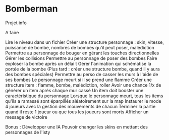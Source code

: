 # Bomberman
Projet info

A faire

Lire le niveau dans un fichier
Créer une structure personnage : skin, vitesse, puissance de bombe,
nombres de bombes qu'il peut poser, malédiction
Permettre au personnage de bouger en gérant les touches directionnelles
Gérer les collisions
Permettre au personnage de poser des bombes
Faire exploser la bombe après un délai t
Gérer l'animation qui schématise la portée de la bombe
(Plus tard : créer une structure bombe, quand il y aura des bombes spéciales)
Permettre au perso de casser les murs à l'aide de ses bombes
Le personnage meurt si il se prend une flamme
Créer une structure item : flamme, bombe, malédiction, roller
Avoir une chance 1/x de générer un item après chaque mur cassé
Un item doit booster une caractéristique du personnage
Lorsque le personnage meurt, tous les items qu'ils a ramassé sont éparpillés
aléatoirement sur la map
Instaurer le mode 4 joueurs avec la gestion des mouvements de chacun
Terminer la partie quand il reste 1 joueur ou que tous les joueurs sont morts
Afficher un message de victoire


Bonus :
Développer une IA
Pouvoir changer les skins en mettant des personnages de l'isty
